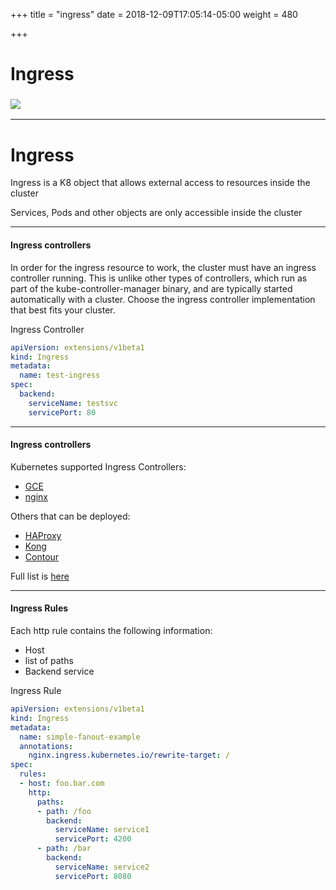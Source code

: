 +++
title = "ingress"
date = 2018-12-09T17:05:14-05:00
weight = 480

+++

# Ingress

### ![](/louk8cnc-intro-k8s/images/kubernetes/ing.png) 

---

# Ingress

Ingress is a K8 object that allows external access to resources inside the cluster
 
Services, Pods and other objects are only accessible inside the cluster

---

#### Ingress controllers

In order for the ingress resource to work, the cluster must have an ingress controller running. This is unlike other types of controllers, which run as part of the kube-controller-manager binary, and are typically started automatically with a cluster. Choose the ingress controller implementation that best fits your cluster.


Ingress Controller 

```yaml
apiVersion: extensions/v1beta1
kind: Ingress
metadata:
  name: test-ingress
spec:
  backend:
    serviceName: testsvc
    servicePort: 80
```

---

#### Ingress controllers

Kubernetes supported Ingress Controllers: 

* [GCE](https://git.k8s.io/ingress-gce/README.md)
* [nginx](https://git.k8s.io/ingress-nginx/README.md)

Others that can be deployed:

* [HAProxy](http://www.haproxy.org/)
* [Kong](https://konghq.com/)
* [Contour](https://github.com/heptio/contour)

Full list is [here](https://kubernetes.io/docs/concepts/services-networking/ingress/)

---

#### Ingress Rules

Each http rule contains the following information:

* Host
* list of paths
* Backend service

Ingress Rule

```yaml
apiVersion: extensions/v1beta1
kind: Ingress
metadata:
  name: simple-fanout-example
  annotations:
    nginx.ingress.kubernetes.io/rewrite-target: /
spec:
  rules:
  - host: foo.bar.com
    http:
      paths:
      - path: /foo
        backend:
          serviceName: service1
          servicePort: 4200
      - path: /bar
        backend:
          serviceName: service2
          servicePort: 8080

```


